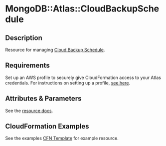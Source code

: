 # MongoDB::Atlas::CloudBackupSchedule

## Description
Resource for managing [Cloud Backup Schedule](https://www.mongodb.com/docs/atlas/reference/api-resources-spec/#tag/Cloud-Backups-Schedule).

## Requirements

Set up an AWS profile to securely give CloudFormation access to your Atlas credentials.
For instructions on setting up a profile, [see here](/README.md#mongodb-atlas-api-keys-credential-management).

## Attributes & Parameters

See the [resource docs](docs/README.md).

## CloudFormation Examples

See the examples [CFN Template](test/cloud-backup-schedule.sample-cfn-request.json) for example resource.